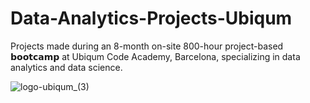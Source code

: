 # Data-Analytics-Projects-Ubiqum
Projects made during an 8-month on-site 800-hour project-based 𝗯𝗼𝗼𝘁𝗰𝗮𝗺𝗽 at Ubiqum Code Academy, Barcelona, specializing in data analytics and data science.

![logo-ubiqum_(3)](https://github.com/ArnauAndrews/Data-Analytics-Projects-Ubiqum/assets/132329252/489f3bcd-409e-4f64-8121-877b95f545bb)
